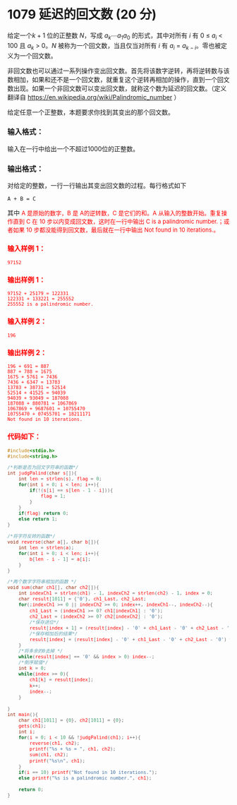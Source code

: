 # 1079 延迟的回文数 (20 分)
给定一个$k+1$ 位的正整数 $N$，写成 $a_{k}⋯a_{1}a_{0}$ 的形式，其中对所有 $i$ 有 0 ≤ $a_i$ < 100 且 $a_k$ > 0。$N$ 被称为一个回文数，当且仅当对所有 $i$ 有 $a_{i}$ = $a_{k - i}$。零也被定义为一个回文数。

非回文数也可以通过一系列操作变出回文数。首先将该数字逆转，再将逆转数与该数相加，如果和还不是一个回文数，就重复这个逆转再相加的操作，直到一个回文数出现。如果一个非回文数可以变出回文数，就称这个数为延迟的回文数。（定义翻译自 https://en.wikipedia.org/wiki/Palindromic_number ）

给定任意一个正整数，本题要求你找到其变出的那个回文数。
### 输入格式：
输入在一行中给出一个不超过1000位的正整数。
### 输出格式：
对给定的整数，一行一行输出其变出回文数的过程。每行格式如下
```
A + B = C
```
其中 <font color="red" size="2px">A 是原始的数字，<font color="red" size="2px">B 是 <font color="red" size="2px">A的逆转数，<font color="red" size="2px">C 是它们的和。<font color="red" size="2px">A 从输入的整数开始。重复操作直到 <font color="red" size="2px">C 在 10 步以内变成回文数，这时在一行中输出 <font color="red" size="2px">C is a palindromic number.；或者如果 10 步都没能得到回文数，最后就在一行中输出 <font color="red" size="2px">Not found in 10 iterations.。
### 输入样例 1：
```
97152
```
### 输出样例 1：
```
97152 + 25179 = 122331
122331 + 133221 = 255552
255552 is a palindromic number.
```
### 输入样例 2：
```
196
```
### 输出样例 2：
```
196 + 691 = 887
887 + 788 = 1675
1675 + 5761 = 7436
7436 + 6347 = 13783
13783 + 38731 = 52514
52514 + 41525 = 94039
94039 + 93049 = 187088
187088 + 880781 = 1067869
1067869 + 9687601 = 10755470
10755470 + 07455701 = 18211171
Not found in 10 iterations.
```
### 代码如下：
```c
#include<stdio.h>
#include<string.h>

/*判断是否为回文字符串的函数*/ 
int judgPalind(char s[]){
    int len = strlen(s), flag = 0;
    for(int i = 0; i < len; i++){
        if(!(s[i] == s[len - 1 - i])){
            flag = 1;
        }
    }
    if(flag) return 0;
    else return 1;
}

/*将字符反转的函数*/
void reverse(char a[], char b[]){
    int len = strlen(a);
    for(int i = 0; i < len; i++){
        b[len - i - 1] = a[i];
    }
}

/*两个数字字符串相加的函数 */
void sum(char ch1[], char ch2[]){
    int indexCh1 = strlen(ch1) - 1, indexCh2 = strlen(ch2) - 1, index = 0;
    char result[1011] = {'0'}, ch1_Last, ch2_Last;
    for(;indexCh1 >= 0 || indexCh2 >= 0; index++, indexCh1--, indexCh2--){
        ch1_Last = (indexCh1 >= 0? ch1[indexCh1] : '0');
        ch2_Last = (indexCh2 >= 0? ch2[indexCh2] : '0');
        /*保存进位*/ 
        result[index + 1] = (result[index] - '0' + ch1_Last - '0' + ch2_Last - '0')/10 + '0';
        /*保存相加后的结果*/ 
        result[index] = (result[index] - '0' + ch1_Last - '0' + ch2_Last - '0') % 10 + '0';
    }
    /*将多余的0去掉 */
    while(result[index] == '0' && index > 0) index--;
    /*倒序赋值*/ 
    int k = 0;
    while(index >= 0){
        ch1[k] = result[index];
        k++;
        index--;
    } 
    
}
int main(){
    char ch1[1011] = {0}, ch2[1011] = {0};
    gets(ch1);
    int i;
    for(i = 0; i < 10 && !judgPalind(ch1); i++){
        reverse(ch1, ch2);
        printf("%s + %s = ", ch1, ch2);
        sum(ch1, ch2);
        printf("%s\n", ch1);
    }
    if(i == 10) printf("Not found in 10 iterations.");
    else printf("%s is a palindromic number.", ch1);
    
    return 0;
} 
```